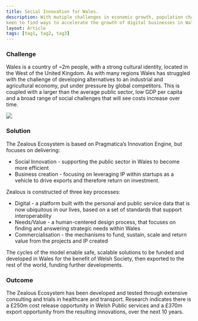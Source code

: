 ```yaml
---
title: Social Innovation for Wales.
description: With mutiple challenges in economic growth, population change and service demand, Welsh Government are
keen to find ways to accelerate the growth of digital businesses in Wales, particularly those focused on Social Innovation.
layout: Article
tags: [tag1, tag2, tag3]
---
```

<div class="bg-white">
<h3 class="text-green pt-4">Challenge</h3>
<p class="py-4">Wales is a country of ~2m people, with a strong cultural identity, located in the West of the
United Kingdom. As with many regions Wales has struggled with the challenge of developing alternatives to an
industrial and agricultural economy, put under pressure by global competitors. This is coupled with a larger
than the average public sector, low GDP per capita and a broad range of social challenges that will see costs
increase over time.</p>
</div>
<div class="md:-mx-32 text-center">
<img src="/zealous.gif" class="w-100">
</div>
<div class="bg-white py-4">
<h3 class="text-green t-4">Solution</h3>
<p class="py-4">The Zealous Ecosystem is based on Pragmatica’s Innovation Engine, but focuses on delivering:</p>
<ul class="pb-4">
<li class="py-2">Social Innovation - supporting the public sector in Wales to become more efficient</li>
<li class="py-2">Business creation - focusing on leveraging IP within startups as a vehicle to drive exports
and therefore return on investment.</li>
</ul>
<p class="py-4">Zealous is constructed of three key processes:</p>
<ul class="pb-4">
<li class="py-2">Digital - a platform built with the personal and public service data that is now ubiquitous in
our lives, based on a set of standards that support interoperability</li>
<li class="py-2">Needs/Value - a human-centered design process, that focuses on finding and answering strategic
needs within Wales</li>
<li class="py-2">Commercialisation - the mechanisms to fund, sustain, scale and return value from the projects
and IP created</li>
</ul>
<p class="py-4">The cycles of the model enable safe, scalable solutions to be funded and developed in Wales for the
benefit of Welsh Society, then exported to the rest of the world, funding further developments.</p>
</div>
<div class="bg-white bg-blue-lightest rounded p-4 md:-m-4">
<h3 class="text-blue-darker">Outcome</h3>
<p class="pt-4 font-bold font-green-dark">The Zealous Ecosystem has been developed and tested through extensive
consulting and trials in healthcare and transport. Research indicates there is a £250m cost release opportunity
in Welsh Public services and a £370m export opportunity from the resulting innovations, over the next 10 years.</p>
</div>